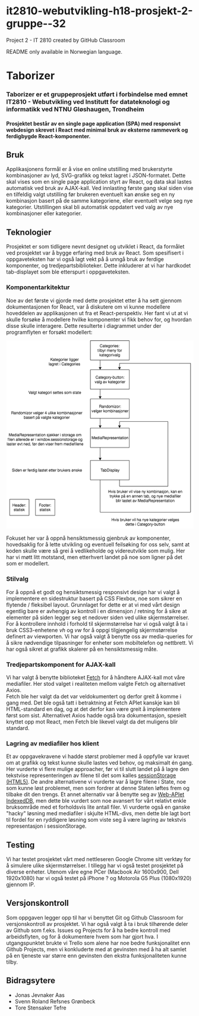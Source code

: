 # it2810-webutvikling-h18-prosjekt-2-gruppe--32
Project 2 - IT 2810 created by GitHub Classroom  

README only available in Norwegian language.


# Taborizer


### Taborizer er et gruppeprosjekt utført i forbindelse med emnet IT2810 - Webutvikling ved Institutt for datateknologi og informatikk ved NTNU Gløshaugen, Trondheim


#### Prosjektet består av en single page application (SPA) med responsivt webdesign skrevet i React med minimal bruk av eksterne rammeverk og ferdigbygde React-komponenter.


## Bruk
Applikasjonens formål er å vise en online utstilling med brukerstyrte kombinasjoner av lyd, SVG-grafikk og tekst lagret i JSON-formatet. 
Dette skal vises som en single page application styrt av React, og data skal lastes automatisk ved bruk av AJAX-kall. 
Ved innlasting første gang skal siden vise en tilfeldig valgt utstilling før brukeren eventuelt kan ønske seg en ny kombinasjon basert på de samme kategoriene, eller eventuelt velge seg nye kategorier. 
Utstillingen skal bli automatisk oppdatert ved valg av nye kombinasjoner eller kategorier.


## Teknologier
Prosjektet er som tidligere nevnt designet og utviklet i React, da formålet ved prosjektet var å bygge erfaring med bruk av React. 
Som spesifisert i oppgaveteksten har vi også lagt vekt på å unngå bruk av ferdige komponenter, og tredjepartsbiblioteker.
Dette inkluderer at vi har hardkodet tab-displayet som ble etterspurt i oppgaveteksten.


### Komponentarkitektur
Noe av det første vi gjorde med dette prosjektet etter å ha sett gjennom dokumentasjonen for React, var å diskutere om vi kunne modellere hoveddelen av applikasjonen ut fra et React-perspektiv.
Her fant vi ut at vi skulle forsøke å modellere hvilke komponenter vi fikk behov for, og hvordan disse skulle interagere.
Dette resulterte i diagrammet under der programflyten er forsøkt modellert:


![Diagram for komponentarkitektur](componentarchitecture.png "Komponentarkitektur")


Fokuset her var å oppnå hensiktsmessig gjenbruk av komponenter, hovedsaklig for å lette utvikling og eventuell feilsøking for oss selv, samt at koden skulle være så grei å vedlikeholde og videreutvikle som mulig. 
Her har vi møtt litt motstand, men etterhvert landet på noe som ligner på det som er modellert. 


### Stilvalg
For å oppnå et godt og hensiktsmessig responsivt design har vi valgt å implementere en sidestruktur basert på CSS Flexbox, noe som sikrer en flytende / fleksibel layout.
Grunnlaget for dette er at vi med vårt design egentlig bare er avhengig av kontroll i en dimensjon / retning for å sikre at elementer på siden legger seg et nedover siden ved ulike skjermstørrelser. 
For å kontrollere innhold i forhold til skjermstørrelse har vi også valgt å ta i bruk CSS3-enhetene *vh* og *vw* for å oppgi tilgjengelig skjermstørrelse definert av viewporten.
Vi har også valgt å benytte oss av media-queries for å sikre nødvendige tilpasninger for enheter som mobiltelefon og nettbrett. Vi har også sikret at grafikk skalerer på en hensiktsmessig måte.


### Tredjepartskomponent for AJAX-kall
Vi har valgt å benytte biblioteket [Fetch](https://developer.mozilla.org/en-US/docs/Web/API/Fetch_API) for å håndtere AJAX-kall mot våre mediafiler.
Her stod valget i realiteten mellom valgte Fetch og alternativet Axios.  
Fetch ble her valgt da det var veldokumentert og derfor greit å komme i gang med. Det ble også tatt i betraktning at Fetch APIet kanskje kan bli HTML-standard en dag, og at det derfor kan være greit å implementere først som sist. Alternativet Axios hadde også bra dokumentasjon, spesielt knyttet opp mot React, men Fetch ble likevel valgt da det muligens blir standard.


### Lagring av mediafiler hos klient
Et av oppgavekravene vi hadde størst problemer med å oppfylle var kravet om at grafikk og tekst kunne skulle lastes ved behov, og maksimalt én gang. 
Her vurderte vi flere mulige approacher, før vi til slutt landet på å lagre den tekstvise representeringen av filene til det som kalles [sessionStorage (HTML5)](https://developer.mozilla.org/en-US/docs/Web/API/Web_Storage_API/Using_the_Web_Storage_API). 
De andre alternativene vi vurderte var å lagre filene i State, noe som kunne løst problemet, men som fordrer at denne Staten løftes frem og tilbake dit den trengs. 
Et annet alternativ var å benytte seg av [Web-APIet IndexedDB](https://developer.mozilla.org/en-US/docs/Web/API/IndexedDB_API), men dette ble vurdert som noe avansert for vårt relativt enkle bruksområde med et forholdsvis lite antall filer. 
Vi vurderte også en ganske "hacky" løsning med mediafiler i skjulte HTML-divs, men dette ble lagt bort til fordel for en ryddigere løsning som viste seg å være lagring av tekstvis representasjon i sessionStorage.


## Testing
Vi har testet prosjektet vårt med nettleseren Google Chrome sitt verktøy for å simulere ulike skjermstørrelser. 
I tillegg har vi også testet prosjektet på diverse enheter. 
Utenom våre egne PCer (Macbook Air 1600x900, Dell 1920x1080) har vi også testet på iPhone ? og Motorola G5 Plus (1080x1920) gjennom IP.


## Versjonskontroll
Som oppgaven legger opp til har vi benyttet Git og Github Classroom for versjonskontroll av prosjektet.
Vi har også valgt å ta i bruk tilhørende deler av Github som f.eks. Issues og Projects for å ha bedre kontroll med arbeidsflyten, og for å dokumentere hvem som har gjort hva. I utgangspunktet brukte vi Trello som alene har noe bedre funksjonalitet enn Github Projects, men vi konkluderte med at gevinsten med å ha alt samlet på en tjeneste var større enn gevinsten den ekstra funksjonaliteten kunne tilby.


## Bidragsytere
- Jonas Jevnaker Aas
- Svenn Roland Refsnes Grønbeck
- Tore Stensaker Tefre
